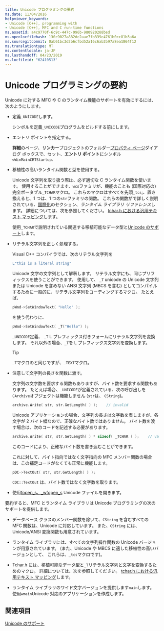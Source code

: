 ```yaml
---
title: Unicode プログラミングの要約
ms.date: 11/04/2016
helpviewer_keywords:
- Unicode [C++], programming with
- Unicode [C++], MFC and C run-time functions
ms.assetid: a4c9770f-6c9c-447c-996b-980920288bed
ms.openlocfilehash: 130c9027a882de2aae7fb339e4761b0cc81b3a6a
ms.sourcegitcommit: 0ab61bc3d2b6cfbd52a16c6ab2b97a8ea1864f12
ms.translationtype: MT
ms.contentlocale: ja-JP
ms.lasthandoff: 04/23/2019
ms.locfileid: "62410513"
---
```

# <a name="unicode-programming-summary"></a>Unicode プログラミングの要約

Unicode に対する MFC や C のランタイム機能のサポートを有効にするには、次のようにします。

- 定義`_UNICODE`します。

   シンボルを定義`_UNICODE`プログラムをビルドする前にします。

- エントリ ポイントを指定する。

   **詳細**のページ、**リンカー**プロジェクトのフォルダー[プロパティ ページ](../ide/property-pages-visual-cpp.md)ダイアログ ボックスで、セット、**エントリ ポイント**にシンボル`wWinMainCRTStartup`.

- 移植性の高いランタイム関数と型を使用する。

   Unicode 文字列を取り扱う際は、必ず適切な C ランタイム関数を使います。 使用することができます、`wcs`ファミリが、機能のことも (国際対応の) 完全ポータブル`_TCHAR`マクロ。 これらのマクロはすべてを先頭`_tcs`;、置き換えると、1 つは、1 つの`str`ファミリの関数。 これらの関数がで詳しく説明されている、[国際化](../c-runtime-library/internationalization.md)のセクション、*ランタイム ライブラリ リファレンス*します。 詳細については、次を参照してください。 [tchar.h における汎用テキスト マッピング](../text/generic-text-mappings-in-tchar-h.md)します。

   使用`_TCHAR`で説明されている関連する移植可能なデータ型と[Unicode のサポート](../text/support-for-unicode.md)します。

- リテラル文字列を正しく処理する。

   Visual C++ コンパイラでは、次のリテラル文字列を

    ```cpp
    L"this is a literal string"
    ```

   Unicode 文字の文字列として解釈します。 リテラル文字にも、同じプリフィックスを使うことができます。 使用して、 `_T` unicode の Unicode 文字列または Unicode を含めない ANSI 文字列 (MBCS を含む) としてコンパイルするために一般的に、リテラル文字列をコーディングするマクロ。 たとえば、

    ```cpp
    pWnd->SetWindowText( "Hello" );
    ```

   を使う代わりに、

    ```cpp
    pWnd->SetWindowText( _T("Hello") );
    ```

   `_UNICODE`定義、 `_T` L プレフィックス付きフォームにリテラル文字列を変換します。 それ以外の場合、`_T`を L プレフィックス文字列を変換します。

    > [!TIP]
    >  `_T`マクロのと同じですが、`_TEXT`マクロ。

- 注意して文字列の長さを関数に渡す。

   文字列の文字数を要求する関数もありますが、バイト数を要求する関数もあります。 たとえば場合、`_UNICODE`が定義されている、次の呼び出しを`CArchive`オブジェクトは機能しません (`str`は、 `CString`)。

    ```cpp
    archive.Write( str, str.GetLength( ) );    // invalid
    ```

   Unicode アプリケーションの場合、文字列の長さは文字数を表しますが、各文字が 2 バイト幅なので、正確なバイト数ではありません。 バイト数を渡す場合は、次のコードを記述する必要があります。

    ```cpp
    archive.Write( str, str.GetLength( ) * sizeof( _TCHAR ) );    // valid
    ```

   このコードにより、正確なバイト数を書き込むことができます。

   これに対して、バイト指向ではなく文字指向の MFC メンバー関数の場合は、この補足コードがなくても正常に機能します。

    ```cpp
    pDC->TextOut( str, str.GetLength( ) );
    ```

   `CDC::TextOut` は、バイト数ではなく文字数を取ります。

- 使用[fopen_s、_wfopen_s](../c-runtime-library/reference/fopen-s-wfopen-s.md) Unicode ファイルを開きます。

要約すると、MFC とランタイム ライブラリは Unicode プログラミングの次のサポートを提供します。

- データベース クラスのメンバー関数を除いて、`CString` を含むすべての MFC 関数は、Unicode に対応しています。 また、`CString` には、Unicode/ANSI 変換関数も用意されています。

- ランタイム ライブラリには、すべての文字列操作関数の Unicode バージョンが用意されています。 (また、Unicode や MBCS に適した移植性の高いバージョンとして、 これらは、`_tcs`マクロです)。

- Tchar.h には、移植可能なデータ型と`_T`リテラル文字列と文字を変換するためのマクロ。 詳細については、次を参照してください。 [tchar.h における汎用テキスト マッピング](../text/generic-text-mappings-in-tchar-h.md)します。

- ランタイム ライブラリのワイド文字バージョンを提供します`main`します。 使用`wmain`Unicode 対応のアプリケーションを作成します。

## <a name="see-also"></a>関連項目

[Unicode のサポート](../text/support-for-unicode.md)
